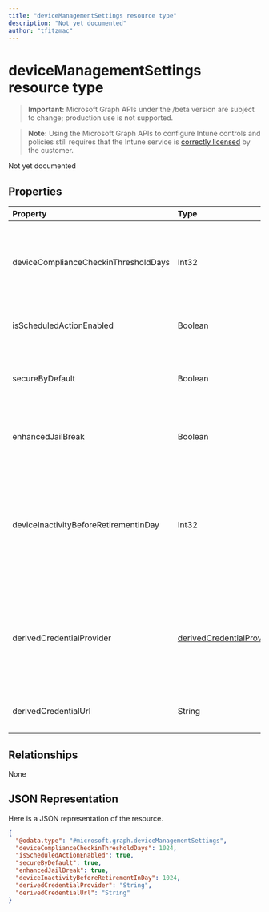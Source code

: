 ```yaml
---
title: "deviceManagementSettings resource type"
description: "Not yet documented"
author: "tfitzmac"
---
```


# deviceManagementSettings resource type

> **Important:** Microsoft Graph APIs under the /beta version are subject to change; production use is not supported.

> **Note:** Using the Microsoft Graph APIs to configure Intune controls and policies still requires that the Intune service is [correctly licensed](https://go.microsoft.com/fwlink/?linkid=839381) by the customer.

Not yet documented

## Properties
|Property|Type|Description|
|:---|:---|:---|
|deviceComplianceCheckinThresholdDays|Int32|The number of days a device is allowed to go without checking in to remain compliant. Valid values 0 to 120|
|isScheduledActionEnabled|Boolean|Is feature enabled or not for scheduled action for rule.|
|secureByDefault|Boolean|Device should be noncompliant when there is no compliance policy targeted when this is true|
|enhancedJailBreak|Boolean|Is feature enabled or not for enhanced jailbreak detection.|
|deviceInactivityBeforeRetirementInDay|Int32|When the device does not check in for specified number of days, the company data might be removed and the device will not be under management. Valid values 30 to 270|
|derivedCredentialProvider|[derivedCredentialProviderType](../resources/intune-deviceconfig-derivedcredentialprovidertype.md)|The Derived Credential Provider to use for this account. Possible values are: `notConfigured`, `entrustDataCard`, `purebred`, `xTec`, `intercede`.|
|derivedCredentialUrl|String|The Derived Credential Provider self-service URI.|

## Relationships
None

## JSON Representation
Here is a JSON representation of the resource.
<!-- {
  "blockType": "resource",
  "@odata.type": "microsoft.graph.deviceManagementSettings"
}
-->
``` json
{
  "@odata.type": "#microsoft.graph.deviceManagementSettings",
  "deviceComplianceCheckinThresholdDays": 1024,
  "isScheduledActionEnabled": true,
  "secureByDefault": true,
  "enhancedJailBreak": true,
  "deviceInactivityBeforeRetirementInDay": 1024,
  "derivedCredentialProvider": "String",
  "derivedCredentialUrl": "String"
}
```



